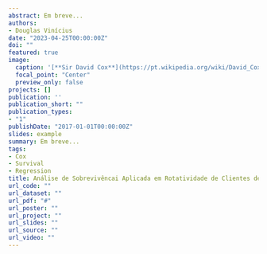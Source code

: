 ```yaml
---
abstract: Em breve...
authors:
- Douglas Vinícius
date: "2023-04-25T00:00:00Z"
doi: ""
featured: true
image:
  caption: '[**Sir David Cox**](https://pt.wikipedia.org/wiki/David_Cox)'
  focal_point: "Center"
  preview_only: false
projects: []
publication: ''
publication_short: ""
publication_types:
- "1"
publishDate: "2017-01-01T00:00:00Z"
slides: example
summary: Em breve...
tags:
- Cox
- Survival
- Regression
title: Análise de Sobrevivêncai Aplicada em Rotatividade de Clientes de uma Instituição Financeira.
url_code: ""
url_dataset: ""
url_pdf: "#"
url_poster: ""
url_project: ""
url_slides: ""
url_source: ""
url_video: ""
---
```

